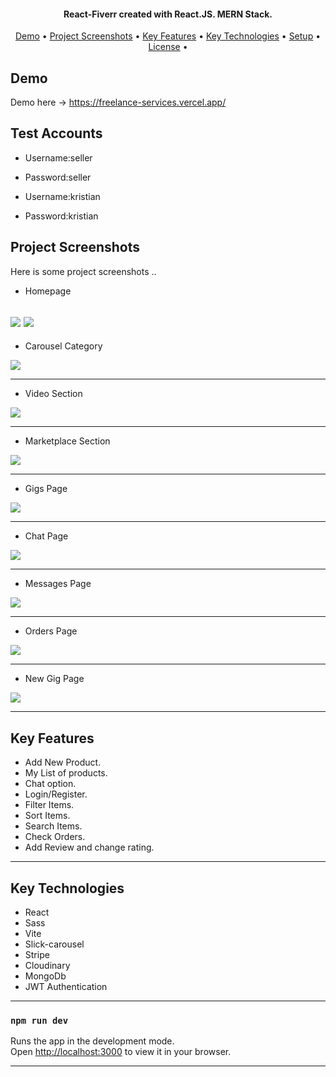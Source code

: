 <h4 align="center">
   React-Fiverr created with React.JS. MERN Stack.
</h4>

<p align="center">
  <a href="#demo">Demo</a> •
  <a href="#project-screenshots">Project Screenshots</a> •
  <a href="#key-features">Key Features</a> •
  <a href="#key-technologies">Key Technologies</a> •
  <a href="#setup">Setup</a> •
  <a href="#license">License</a> •
</p>

## Demo

Demo here -> https://freelance-services.vercel.app/

## Test Accounts

- Username:seller
- Password:seller

- Username:kristian
- Password:kristian
## Project Screenshots
Here is some project screenshots ..

 - Homepage

![](https://github.com/kivanov22/Freelance-Services/blob/main/project-photos/homepage-three.png)
![](https://github.com/kivanov22/Freelance-Services/blob/main/project-photos/homepage-two.png)
---

- Carousel Category

![](https://github.com/kivanov22/Freelance-Services/blob/main/project-photos/carousel-category.png)

---

- Video Section

![](https://github.com/kivanov22/Freelance-Services/blob/main/project-photos/video-two.png)

---

- Marketplace Section

![](https://github.com/kivanov22/Freelance-Services/blob/main/project-photos/marketplace.png)

---

- Gigs Page

![](https://github.com/kivanov22/Freelance-Services/blob/main/project-photos/gigs-page.png)

---

- Chat Page

![](https://github.com/kivanov22/Freelance-Services/blob/main/project-photos/chat-page.png)

---

- Messages Page

![](https://github.com/kivanov22/Freelance-Services/blob/main/project-photos/messages-page.png)

---

- Orders Page

![](https://github.com/kivanov22/Freelance-Services/blob/main/project-photos/orders-page.png)

---

- New Gig Page

![](https://github.com/kivanov22/Freelance-Services/blob/main/project-photos/new-gig-add.png)

---


## Key Features

- Add New Product.
- My List of products.
- Chat option.
- Login/Register.
- Filter Items.
- Sort Items.
- Search Items.
- Check Orders.
- Add Review and change rating.


---

## Key Technologies
- React
- Sass
- Vite
- Slick-carousel
- Stripe
- Cloudinary
- MongoDb
- JWT Authentication

---

### `npm run dev`

Runs the app in the development mode.\
Open [http://localhost:3000](http://localhost:3000) to view it in your browser.

---










